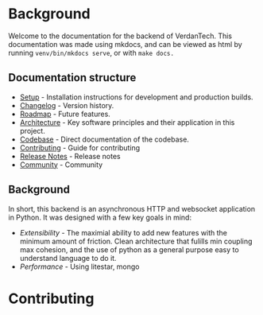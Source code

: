 # Background

Welcome to the documentation for the backend of VerdanTech. This documentation was made using mkdocs, and can be viewed as html by running `venv/bin/mkdocs serve`, or with `make docs.` 

## Documentation structure

- [Setup](setup.md) - Installation instructions for development and production builds.
- [Changelog](changelog.md) - Version history.
- [Roadmap](roadmap.md) - Future features.
- [Architecture](architecture.md) - Key software principles and their application in this project.
- [Codebase](codebase/overview.md) - Direct documentation of the codebase.
- [Contributing](contributing.md) - Guide for contributing
- [Release Notes](release_notes.md) - Release notes
- [Community](community.md) - Community

## Background

In short, this backend is an asynchronous HTTP and websocket application in Python. It was designed with a few key goals in mind:

- *Extensibility* - The maximial ability to add new features with the minimum amount of friction. Clean architecture that fulills min coupling max cohesion, and the use of python as a general purpose easy to understand language to do it.
- *Performance* - Using litestar, mongo


# Contributing